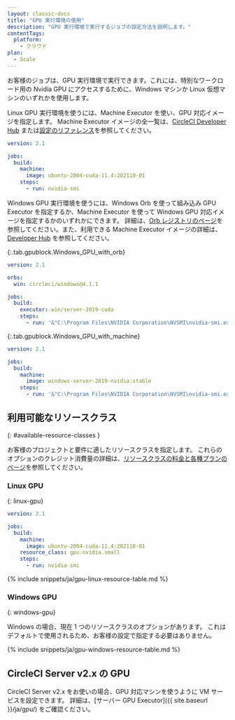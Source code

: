 ```yaml
---
layout: classic-docs
title: "GPU 実行環境の使用"
description: "GPU 実行環境で実行するジョブの設定方法を説明します。"
contentTags:
  platform:
    - クラウド
plan:
  - Scale
---
```


お客様のジョブは、GPU 実行環境で実行できます。これには、特別なワークロード用の Nvidia GPU にアクセスするために、Windows マシンか Linux 仮想マシンのいずれかを使用します。

Linux GPU 実行環境を使うには、Machine Executor を使い、GPU 対応イメージを指定します。 Machine Executor イメージの全一覧は、[CircleCI Developer Hub](https://circleci.com/developer/ja/images?imageType=machine) または[設定のリファレンス]({{site.baseurl}}/ja/configuration-reference#available-linux-gpu-images)を参照してください。

```yaml
version: 2.1

jobs:
  build:
    machine:
      image: ubuntu-2004-cuda-11.4:202110-01
    steps:
      - run: nvidia-smi
```

Windows GPU 実行環境を使うには、Windows Orb を使って組み込み GPU Executor を指定するか、Machine Executor を使って Windows GPU 対応イメージを指定するかのいずれかにできます。 詳細は、[Orb レジストリのページ](https://circleci.com/developer/ja/orbs/orb/circleci/windows)を参照してください。また、利用できる Machine Executor イメージの詳細は、[Developer Hub](https://circleci.com/developer/ja/images?imageType=machine) を参照してください。

{:.tab.gpublock.Windows_GPU_with_orb}
```yaml
version: 2.1

orbs:
  win: circleci/windows@4.1.1

jobs:
  build:
    executor: win/server-2019-cuda
    steps:
      - run: '&"C:\Program Files\NVIDIA Corporation\NVSMI\nvidia-smi.exe"'
```

{:.tab.gpublock.Windows_GPU_with_machine}
```yaml
version: 2.1

jobs:
  build:
    machine: 
      image: windows-server-2019-nvidia:stable
    steps:
      - run: '&"C:\Program Files\NVIDIA Corporation\NVSMI\nvidia-smi.exe"'
```

## 利用可能なリソースクラス
{: #available-resource-classes }

お客様のプロジェクトと要件に適したリソースクラスを指定します。 これらのオプションのクレジット消費量の詳細は、[リソースクラスの料金と各種プランのページ](https://circleci.com/ja/product/features/resource-classes/)を参照してください。

### Linux GPU
{: linux-gpu}

```yaml
version: 2.1

jobs:
  build:
    machine:
      image: ubuntu-2004-cuda-11.4:202110-01
    resource_class: gpu.nvidia.small
    steps:
      - run: nvidia-smi
```

{% include snippets/ja/gpu-linux-resource-table.md %}

### Windows GPU
{: windows-gpu}

Windows の場合、現在 1 つのリソースクラスのオプションがあります。 これはデフォルトで使用されるため、お客様の設定で指定する必要はありません。

{% include snippets/ja/gpu-windows-resource-table.md %}

## CircleCI Server v2.x の GPU
CircleCI Server v2.x をお使いの場合、GPU 対応マシンを使うように VM サービスを設定できます。 詳細は、[サーバー GPU Executor]({{ site.baseurl }}/ja/gpu/) をご確認ください。
